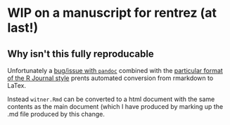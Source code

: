# WIP on a manuscript for rentrez (at last!)

## Why isn't this fully reproducable

Unfortunately a [bug/issue with `pandoc`](https://github.com/jgm/pandoc/issues/2493)
combined with the [particular format of the R Journal style](https://github.com/rstudio/rticles/issues/49)
prents automated conversion from rmarkdown to LaTex.

Instead `witner.Rmd` can be converted to a html document with the same contents
as the main document (which I have produced by marking up the .md file produced
by this change.





